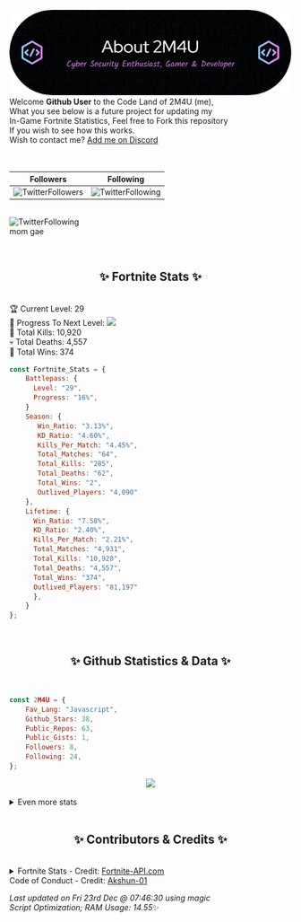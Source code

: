 
  ![Header](./src/github-banner.png)
  <br>
  Welcome **Github User** to the Code Land of 2M4U (me),<br>
  What you see below is a future project for updating my<br>
  In-Game Fortnite Statistics, Feel free to Fork this repository<br>
  If you wish to see how this works.
  <br>
  Wish to contact me? [Add me on Discord](https://tinyurl.com/addmeondiscord)
  <br><br>
  <br>
  
  | Followers  | Following |
  | ---------- |:---------:|
  | ![TwitterFollowers](https://img.shields.io/badge/Twitter%20Followers-82-blue)  | ![TwitterFollowing](https://img.shields.io/badge/Twitter%20Following-280-blue)  |


  <br>![TwitterFollowing](https://img.shields.io/badge/Latest%20Tweet--blue)<br>
  mom gae
   
  <br><h2 align="center"> ✨ Fortnite Stats ✨</h2><br>
  🏆 Current Level: 29<br>
  🎉 Progress To Next Level: ![](https://geps.dev/progress/16)<br>
  🎯 Total Kills: 10,920<br>
  💀 Total Deaths: 4,557<br>
  👑 Total Wins: 374<br>

```js
const Fortnite_Stats = {
    Battlepass: {
      Level: "29",
      Progress: "16%",    
    }
    Season: { 
       Win_Ratio: "3.13%",
       KD_Ratio: "4.60%",
       Kills_Per_Match: "4.45%",
       Total_Matches: "64",
       Total_Kills: "285",
       Total_Deaths: "62",
       Total_Wins: "2",
       Outlived_Players: "4,090"
    },
    Lifetime: {
      Win_Ratio: "7.58%",
      KD_Ratio: "2.40%",
      Kills_Per_Match: "2.21%",
      Total_Matches: "4,931",
      Total_Kills: "10,920",
      Total_Deaths: "4,557",
      Total_Wins: "374",
      Outlived_Players: "81,197"
      },
    }
}; 
```


<br><h2 align="center"> ✨ Github Statistics & Data ✨</h2><br>

```js
const 2M4U = {
    Fav_Lang: "Javascript",
    Github_Stars: 38,
    Public_Repos: 63,
    Public_Gists: 1,
    Followers: 8,
    Following: 24,
}; 
```

<p align="center">
<img src="https://github-readme-streak-stats.herokuapp.com/?user=2M4U&theme=tokyonight">
</p>
<details>
  <summary>
      Even more stats
  </summary>
  <p align="center">
    <img src="https://github-profile-trophy.vercel.app/?username=2M4U&theme=dracula">
    <img src="https://github-readme-stats.vercel.app/api?username=2M4U&theme=tokyonight&count_private=true&show_icons=true&include_all_commits=true">
  </p>
</details>
<br><h2 align="center"> ✨ Contributors & Credits ✨</h2><br>
<details>
  <summary>
      Fortnite Stats - Credit: <a href="https://fortnite-api.com/?utm_source=github.com/2M4U/2M4U">Fortnite-API.com</a><br>
      Code of Conduct - Credit: <a href="https://github.com/Akshun-01">Akshun-01</a>
  </summary>
</details>

<!-- Last updated on Fri Dec 23 2022 07:46:30 GMT+0000 (Coordinated Universal Time) ;-;-->
<i>Last updated on  Fri 23rd Dec @ 07:46:30 using magic<br>
Script Optimization; RAM Usage: 14.55</i>✨